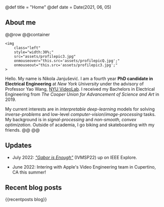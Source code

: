@def title = "Home"
@def date = Date(2021, 06, 05)


## About me
@@row
@@container
~~~
<img 
    class="left" 
    style="width:30%;" 
    src="assets/profilepic3.jpg"
    onmouseover="this.src='assets/profilepicQ.jpg';"
    onmouseout="this.src='assets/profilepic3.jpg';"
>
~~~

Hello. My name is Nikola Janjušević. I am a fourth year **PhD candidate in
Electrical Engineering** at *New York University* under the advisory of
Professor Yao Wang, [NYU VideoLab](https://wp.nyu.edu/videolab/). I
received my Bachelors in Electrical Engineering from *The Cooper Union for Advancement of
Science and Art* in 2019.

My current interests are in *interpretable deep-learning* models for solving
*inverse-problems* and low-level *computer-vision*/*image-processing* tasks. My
background is in *signal-processing* and *non-smooth, convex optimization*.
Outside of academia, I go biking and skateboarding with my friends.
@@
@@

## Updates
* July 2022: [*"Gabor is Enough"*](https://ieeexplore.ieee.org/document/9816313) (IVMSP22) up on IEEE Explore.

* June 2022: Intering with Apple's Video Engineering team in Cupertino, CA this summer!

## Recent blog posts
{{recentposts blog}}


